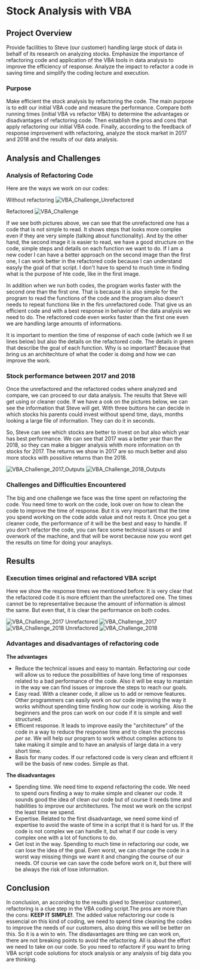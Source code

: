 # Stock Analysis with VBA

## Project Overview
Provide facilities to Steve (our customer) handling large stock of data in behalf of its research on analyzing stocks. Emphasize the importance of refactoring code and application of the VBA tools in data analysis to improve the efficiency of response. Analyze the impact to refactor a code in saving time and simplify the coding lecture and execution.
### Purpose
Make efficient the stock analysis by refactoring the code. The main purpose is to edit our initial VBA code and measure the performance. Compare both running times (initial VBA vs refactor VBA) to determine the advantages or disadvantages of refactoring code. Then establish the pros and cons that apply refactoring our initial VBA code. Finally, according to the feedback of response improvement with refactoring, analyze the stock market in 2017 and 2018 and the results of our data analysis.
## Analysis and Challenges
### Analysis of Refactoring Code

Here are the ways we work on our codes:

Without refactoring
![VBA_Challenge_Unrefactored](https://user-images.githubusercontent.com/96077418/151905040-4c29e015-b35c-4e9b-b8a9-b80062d82129.png)

Refactored
![VBA_Challenge](https://user-images.githubusercontent.com/96077418/151905047-d80ac043-3bc7-4f13-9162-678128f120cf.png)

If we see both pictures above, we can see that the unrefactored one has a code that is not simple to read. It shows steps that looks more complex even if they are very simple (talking about functionality). And by the other hand, the second image it is easier to read, we have a good structure on the code, simple steps and details on each function we want to do. If I am a new coder I can have a better approach on the second image than the first one, I can work better in the refactored code because I can understand easyly the goal of that script. I don't have to spend to much time in finding what is the purpose of hte code, like in the first image.

In addition when we run both codes, the program works faster with the second one than the first one. That is because it is also simple for the program to read the functions of the code and the program also doesn't needs to repeat functions like in the firs unrefactored code. That give us an efficient code and with a best response in behavior of the data analysis we need to do. The refactored code even works faster than the first one even we are handling large amounts of informations.

It is important to mention the time of response of each code (which we ll se lines below) but also the details on the refactored code. The details in green that describe the goal of each function. Why is so important? Because that bring us an architechture of what the coder is doing and how we can improve the work.

### Stock performance between 2017 and 2018

Once the unrefactored and the refactored codes where analyzed and compare, we can proceed to our data analysis.
The results that Steve will get using or cleaner code.
If we have a ook on the pictures below, we can see the information that Steve will get.
With three buttons he can decide in which stocks his parents could invest without spend time, days, months looking a large file of information.
They can do it in seconds.

So, Steve can see which stocks are better to invest on but also which year has best performance.
We can see that 2017 was a better year than the 2018, so they can make a bigger analysis whith more information on th stocks for 2017.
The returns we show in 2017 are so much better and also more stocks with possitive returns than the 2018.

![VBA_Challenge_2017_Outputs](https://user-images.githubusercontent.com/96077418/151905008-1e96122c-7e17-4e0f-b444-a505ad72346f.png)
![VBA_Challenge_2018_Outputs](https://user-images.githubusercontent.com/96077418/151905022-2f51fbf2-d1fb-44c3-821b-49d94fb45aff.png)

### Challenges and Difficulties Encountered

The big and one challenge we face was the time spent on refactoring the code. You need time to work on the code, look over on how to clean the code to improve the time of response. But it is very important that the time you spend working on the code adds value and not rests it. Once you get a cleaner code, the performance of it will be the best and easy to handle. If you don't refactor the code, you can face some technical issues or and overwork of the machine, and that will be worst because now you wont get the results on time for doing your anaylsys.

## Results
### Execution times original and refactored VBA script

Here we show the response times we mentioned before:
It is very clear that the refactored code it is more effcient than the unrefactored one.
The times cannot be to representative because the amount of information is almost the same. But even that, it is clear the performance on both codes.


![VBA_Challenge_2017 Unrefactored](https://user-images.githubusercontent.com/96077418/151065539-2fb89c7f-d0db-4d1e-8030-e1cee4a04ae1.png)
![VBA_Challenge_2017](https://user-images.githubusercontent.com/96077418/151900692-b51e7d73-2c6c-46fb-98df-5a756fd2010f.png)
![VBA_Challenge_2018 Unrefactored](https://user-images.githubusercontent.com/96077418/151900708-490a3908-6d7c-4e9b-b003-e2ba8c7c64a5.png)
![VBA_Challenge_2018](https://user-images.githubusercontent.com/96077418/151900718-4cc0c80d-dff2-4f78-a86e-0a625302fe09.png)

### Advantages and disadvantages of refactoring code
**The advantages**

- Reduce the technical issues and easy to mantain. Refactoring our code will allow us to reduce the possibilities of have long time of responses related to a bad performance of the code. Also it will be esay to mantain in the way we can find issues or improve the steps to reach our goals.
- Easy read. With a cleaner code, it allow us to add or remove features. Other programmers can easily work on our code improving the way it works whithout spending time finding how our code is working. Also the beginners and the pros can work on our code if it is simple and well structured.
- Efficent response. It leads to improve easily the "architecture" of the code in a way to reduce the response time and to clean the proccess *per se*. We will help our program to work without complex actions to take making it simple and to have an analysis of large data in a very short time.
- Basis for many codes. If our refactored code is very clean and effcient it will be the basis of new codes. Simple as that.

**The disadvantages**

- Spending time. We need time to expend refactoring the code. We need to spend ours finding a way to make simple and cleaner our code. It sounds good the idea of clean our code but of course it needs time and habilities to improve our architectures. The most we work on the scripst the least time we spend.
- Expertise. Related to the first disadvantage, we need some kind of expertise to avoid the waste of time in a script that it is hard for us. If the code is not complex we can handle it, but what if our code is very complex one with a lot of functions to do.
- Get lost in the way. Spending to much time in refactoring our code, we can lose the idea of the goal. Even worst, we can change the code in a worst way missing things we want it and changing the course of our needs. Of course we can save the code before work on it, but there will be always the risk of lose information.

## Conclusion
In conclusion, an accoridng to the results gived to Steve(our customer), refactoring is a clue step in the VBA coding script.The pros are more than the cons: **KEEP IT SIMPLE!**. The added value refactoring our code is essencial on this kind of coding, we need to spend time cleaning the codes to improve the needs of our customers, also doing this we will be better on this. So it is a win to win. The disdavantages are thing we can work on, there are not breaking points to avoid the refactoring. All is about the effort we need to take on our code. So you need to refactore if you want to bring VBA script code solutions for stock analysis or any analysis of big data you are thinking.
